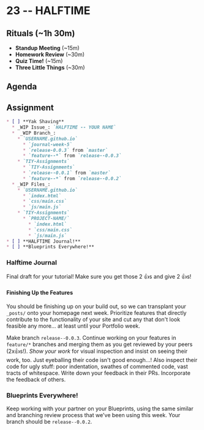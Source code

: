# 23 -- HALFTIME

## Rituals (~1h 30m)

* **Standup Meeting** (~15m)
* **Homework Review** (~30m)
* **Quiz Time!** (~15m)
* **Three Little Things** (~30m)

## Agenda

## Assignment

```markdown
* [ ] **Yak Shaving**
  * _WIP Issue_: `HALFTIME -- YOUR NAME`
  *  _WIP Branch_:
    * `USERNAME.github.io`
      * `journal-week-5`
      * `release-0.0.3` from `master`
      * `feature--*` from `release--0.0.3`
    * `TIY-Assignments`
      * `TIY-Assignments`
      * `release--0.0.1` from `master`
      * `feature--*` from `release--0.0.2`
  * _WIP Files_:
    * `USERNAME.github.io`
      * `index.html`
      * `css/main.css`
      * `js/main.js`
    * `TIY-Assignments`
      * `PROJECT-NAME/`
        * `index.html`
        * `css/main.css`
        * `js/main.js`
* [ ] **HALFTIME Journal!**
* [ ] **Blueprints Everywhere!**
```

### Halftime Journal
Final draft for your tutorial! Make sure you get those 2 :+1:s and give 2 :+1:s!

#### Finishing Up the Features
You should be finishing up on your build out, so we can transplant your `_posts/` onto your homepage next week. Prioritize features that directly contribute to the functionality of your site and cut any that don't look feasible any more... at least until your Portfolio week.

Make branch `release--0.0.3`. Continue working on your features in `feature/*` branches and merging them as you get reviewed by your peers (2x:+1:s!). _Show your work_ for visual inspection and insist on seeing their work, too. Just eyeballing their code isn't good enough...! Also inspect their code for ugly stuff: poor indentation, swathes of commented code, vast tracts of whitespace. Write down your feedback in their PRs. Incorporate the feedback of others.

### Blueprints Everywhere!

Keep working with your partner on your Blueprints, using the same similar and branching review process that we've been using this week. Your branch should be `release--0.0.2`.
